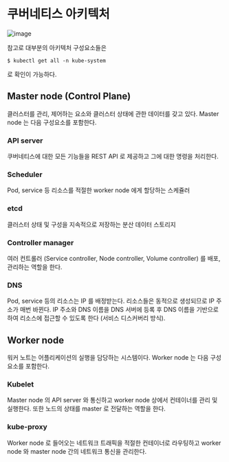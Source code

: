 # 쿠버네티스 아키텍처

![image](https://user-images.githubusercontent.com/41066039/119455694-d017aa80-bd74-11eb-88ec-b44492956bde.png)

참고로 대부분의 아키텍처 구성요소들은 
```
$ kubectl get all -n kube-system
```
로 확인이 가능하다.

## Master node (Control Plane)
클러스터를 관리, 제어하는 요소와 클러스터 상태에 관한 데이터를 갖고 있다. Master node 는 다음 구성요소를 포함한다.

### API server
쿠버네티스에 대한 모든 기능들을 REST API 로 제공하고 그에 대한 명령을 처리한다.

### Scheduler
Pod, service 등 리소스를 적절한 worker node 에게 할당하는 스케쥴러

### etcd
클러스터 상태 및 구성을 지속적으로 저장하는 분산 데이터 스토리지

### Controller manager
여러 컨트롤러 (Service controller, Node controller, Volume controller) 를 배포, 관리하는 역할을 한다.

### DNS
Pod, service 등의 리소스는 IP 를 배정받는다. 리소스들은 동적으로 생성되므로 IP 주소가 매번 바뀐다. IP 주소와 DNS 이름을 DNS 서버에 등록 후
DNS 이름을 기반으로 하여 리소스에 접근할 수 있도록 한다 (서비스 디스커버리 방식). 

## Worker node
워커 노트는 어플리케이션의 실행을 담당하는 시스템이다. Worker node 는 다음 구성요소를 포함한다.

### Kubelet
Master node 의 API server 와 통신하고 worker node 상에서 컨테이너를 관리 및 실행한다. 또한 노드의 상태를 master 로 전달하는 역할을 한다.

### kube-proxy
Worker node 로 들어오는 네트워크 트래픽을 적절한 컨테이너로 라우팅하고 worker node 와 master node 간의 네트워크 통신을 관리한다.
